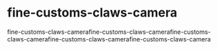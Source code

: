 # fine-customs-claws-camera
fine-customs-claws-camerafine-customs-claws-camerafine-customs-claws-camerafine-customs-claws-camerafine-customs-claws-camera
